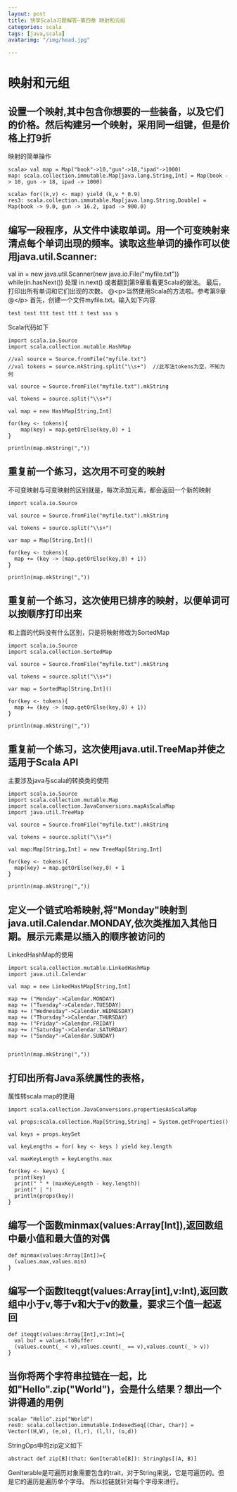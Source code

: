 ```yaml
---
layout: post
title: 快学Scala习题解答—第四章 映射和元组
categories: scala
tags: [java,scala]
avatarimg: "/img/head.jpg"

---
```



映射和元组
==========

设置一个映射,其中包含你想要的一些装备，以及它们的价格。然后构建另一个映射，采用同一组键，但是价格上打9折
--------------------------------------------------------------------------------------------------------

映射的简单操作

``` {.example}
scala> val map = Map("book"->10,"gun"->18,"ipad"->1000)
map: scala.collection.immutable.Map[java.lang.String,Int] = Map(book -> 10, gun -> 18, ipad -> 1000)

scala> for((k,v) <- map) yield (k,v * 0.9)
res3: scala.collection.immutable.Map[java.lang.String,Double] = Map(book -> 9.0, gun -> 16.2, ipad -> 900.0)
```

编写一段程序，从文件中读取单词。用一个可变映射来清点每个单词出现的频率。读取这些单词的操作可以使用java.util.Scanner:
--------------------------------------------------------------------------------------------------------------------

val in = new java.util.Scanner(new java.io.File("myfile.txt"))
while(in.hasNext()) 处理 in.next() 或者翻到第9章看看更Scala的做法。
最后，打印出所有单词和它们出现的次数。
@\<p\>当然使用Scala的方法啦。参考第9章@\</p\>
首先，创建一个文件myfile.txt。输入如下内容

``` {.example}
test test ttt test ttt t test sss s
```

Scala代码如下

``` {.scala}
import scala.io.Source
import scala.collection.mutable.HashMap

//val source = Source.fromFile("myfile.txt")
//val tokens = source.mkString.split("\\s+")  //此写法tokens为空，不知为何

val source = Source.fromFile("myfile.txt").mkString

val tokens = source.split("\\s+")

val map = new HashMap[String,Int]

for(key <- tokens){
    map(key) = map.getOrElse(key,0) + 1
}

println(map.mkString(","))
```

<!-- more -->

重复前一个练习，这次用不可变的映射
----------------------------------

不可变映射与可变映射的区别就是，每次添加元素，都会返回一个新的映射

``` {.scala}
import scala.io.Source

val source = Source.fromFile("myfile.txt").mkString

val tokens = source.split("\\s+")

var map = Map[String,Int]()

for(key <- tokens){
  map += (key -> (map.getOrElse(key,0) + 1))
}

println(map.mkString(","))
```

重复前一个练习，这次使用已排序的映射，以便单词可以按顺序打印出来
----------------------------------------------------------------

和上面的代码没有什么区别，只是将映射修改为SortedMap

``` {.scala}
import scala.io.Source
import scala.collection.SortedMap

val source = Source.fromFile("myfile.txt").mkString

val tokens = source.split("\\s+")

var map = SortedMap[String,Int]()

for(key <- tokens){
  map += (key -> (map.getOrElse(key,0) + 1))
}

println(map.mkString(","))
```

重复前一个练习，这次使用java.util.TreeMap并使之适用于Scala API
--------------------------------------------------------------

主要涉及java与scala的转换类的使用

``` {.scala}
import scala.io.Source
import scala.collection.mutable.Map
import scala.collection.JavaConversions.mapAsScalaMap
import java.util.TreeMap

val source = Source.fromFile("myfile.txt").mkString

val tokens = source.split("\\s+")

val map:Map[String,Int] = new TreeMap[String,Int]

for(key <- tokens){
  map(key) = map.getOrElse(key,0) + 1
}

println(map.mkString(","))
```

定义一个链式哈希映射,将"Monday"映射到java.util.Calendar.MONDAY,依次类推加入其他日期。展示元素是以插入的顺序被访问的
-------------------------------------------------------------------------------------------------------------------

LinkedHashMap的使用

``` {.scala}
import scala.collection.mutable.LinkedHashMap
import java.util.Calendar

val map = new LinkedHashMap[String,Int]

map += ("Monday"->Calendar.MONDAY)
map += ("Tuesday"->Calendar.TUESDAY)
map += ("Wednesday"->Calendar.WEDNESDAY)
map += ("Thursday"->Calendar.THURSDAY)
map += ("Friday"->Calendar.FRIDAY)
map += ("Saturday"->Calendar.SATURDAY)
map += ("Sunday"->Calendar.SUNDAY)


println(map.mkString(","))
```

打印出所有Java系统属性的表格，
------------------------------

属性转scala map的使用

``` {.scala}
import scala.collection.JavaConversions.propertiesAsScalaMap

val props:scala.collection.Map[String,String] = System.getProperties()

val keys = props.keySet

val keyLengths = for( key <- keys ) yield key.length

val maxKeyLength = keyLengths.max

for(key <- keys) {
  print(key)
  print(" " * (maxKeyLength - key.length))
  print(" | ")
  println(props(key))
}
```

编写一个函数minmax(values:Array[Int]),返回数组中最小值和最大值的对偶
--------------------------------------------------------------------

``` {.scala}
def minmax(values:Array[Int])={
  (values.max,values.min)
}
```

编写一个函数Iteqgt(values:Array[int],v:Int),返回数组中小于v,等于v和大于v的数量，要求三个值一起返回
--------------------------------------------------------------------------------------------------

``` {.scala}
def iteqgt(values:Array[Int],v:Int)={
  val buf = values.toBuffer
  (values.count(_ < v),values.count(_ == v),values.count(_ > v))
}
```

当你将两个字符串拉链在一起，比如"Hello".zip("World")，会是什么结果？想出一个讲得通的用例
----------------------------------------------------------------------------------------

``` {.example}
scala> "Hello".zip("World")
res0: scala.collection.immutable.IndexedSeq[(Char, Char)] = Vector((H,W), (e,o), (l,r), (l,l), (o,d))
```

StringOps中的zip定义如下

``` {.example}
abstract def zip[B](that: GenIterable[B]): StringOps[(A, B)]
```

GenIterable是可遍历对象需要包含的trait，对于String来说，它是可遍历的。但是它的遍历是遍历单个字母。
所以拉链就针对每个字母来进行。

